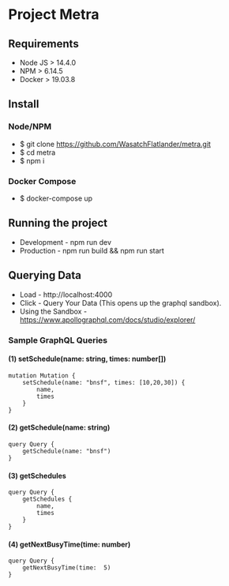 # Project Metra 

## Requirements
* Node JS > 14.4.0
* NPM > 6.14.5
* Docker > 19.03.8

## Install
### Node/NPM
* $ git clone https://github.com/WasatchFlatlander/metra.git
* $ cd metra
* $ npm i
### Docker Compose
* $ docker-compose up

## Running the project

* Development  - npm run dev
* Production - npm run build && npm run start

## Querying Data
* Load - http://localhost:4000
* Click - Query Your Data (This opens up the graphql sandbox).
* Using the Sandbox - https://www.apollographql.com/docs/studio/explorer/

### Sample GraphQL Queries
####  (1) setSchedule(name: string, times: number[])
```
mutation Mutation {
	setSchedule(name: "bnsf", times: [10,20,30]) {
		name,
		times
	}
}
```
####  (2) getSchedule(name: string)
```
query Query {
	getSchedule(name: "bnsf")
}
```
####  (3) getSchedules
```
query Query {
	getSchedules {
        name,
        times
    }
}
```
####  (4) getNextBusyTime(time: number)
```
query Query {
	getNextBusyTime(time:  5)
}
```